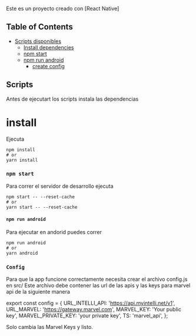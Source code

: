 Este es un proyecto creado con [React Native]

## Table of Contents

* [Scripts disponibles](#scripts)
	* [Install dependencies](#install)
  * [npm start](#npm-start)
  * [npm run android](#npm-run-android)
	* [create config](#config)

## Scripts
Antes de ejecutart los scripts instala las dependencias
# install
Ejecuta

```
npm install
# or
yarn install
```
### `npm start`

Para correr el servidor de desarrollo ejecuta

```
npm start -- --reset-cache
# or
yarn start -- --reset-cache
```

#### `npm run android`

Para ejecutar en andorid puedes correr

```
npm run android 
# or
yarn android
```

### `Config`

Para que la app funcione correctamente necesita crear el archivo config.js en src/
Este archivo debe contener las url de las apis y las keys para marvel api de la siguiente manera

export const config = {
  URL_INTELLI_API: 'https://api.myintelli.net/v1',
  URL_MARVEL: 'https://gateway.marvel.com',
  MARVEL_KEY: 'Your public key',
  MARVEL_PRIVATE_KEY: 'your private key',
  TS: 'marvel_api',
};

Solo cambia las Marvel Keys y listo.
